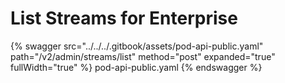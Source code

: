 # List Streams for Enterprise

{% swagger src="../../../.gitbook/assets/pod-api-public.yaml" path="/v2/admin/streams/list" method="post" expanded="true" fullWidth="true" %} pod-api-public.yaml {% endswagger %}
